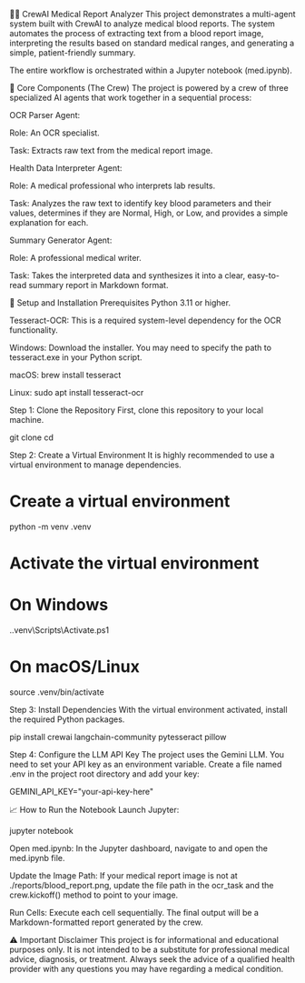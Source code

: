 🧑‍⚕️ CrewAI Medical Report Analyzer
This project demonstrates a multi-agent system built with CrewAI to analyze medical blood reports. The system automates the process of extracting text from a blood report image, interpreting the results based on standard medical ranges, and generating a simple, patient-friendly summary.

The entire workflow is orchestrated within a Jupyter notebook (med.ipynb).

🧠 Core Components (The Crew)
The project is powered by a crew of three specialized AI agents that work together in a sequential process:

OCR Parser Agent:

Role: An OCR specialist.

Task: Extracts raw text from the medical report image.

Health Data Interpreter Agent:

Role: A medical professional who interprets lab results.

Task: Analyzes the raw text to identify key blood parameters and their values, determines if they are Normal, High, or Low, and provides a simple explanation for each.

Summary Generator Agent:

Role: A professional medical writer.

Task: Takes the interpreted data and synthesizes it into a clear, easy-to-read summary report in Markdown format.

🚀 Setup and Installation
Prerequisites
Python 3.11 or higher.

Tesseract-OCR: This is a required system-level dependency for the OCR functionality.

Windows: Download the installer. You may need to specify the path to tesseract.exe in your Python script.

macOS: brew install tesseract

Linux: sudo apt install tesseract-ocr

Step 1: Clone the Repository
First, clone this repository to your local machine.

git clone <your-repo-url>
cd <your-repo-name>

Step 2: Create a Virtual Environment
It is highly recommended to use a virtual environment to manage dependencies.

# Create a virtual environment
python -m venv .venv

# Activate the virtual environment
# On Windows
.\.venv\Scripts\Activate.ps1
# On macOS/Linux
source .venv/bin/activate

Step 3: Install Dependencies
With the virtual environment activated, install the required Python packages.

pip install crewai langchain-community pytesseract pillow

Step 4: Configure the LLM API Key
The project uses the Gemini LLM. You need to set your API key as an environment variable. Create a file named .env in the project root directory and add your key:

GEMINI_API_KEY="your-api-key-here"

📈 How to Run the Notebook
Launch Jupyter:

jupyter notebook

Open med.ipynb: In the Jupyter dashboard, navigate to and open the med.ipynb file.

Update the Image Path: If your medical report image is not at ./reports/blood_report.png, update the file path in the ocr_task and the crew.kickoff() method to point to your image.

Run Cells: Execute each cell sequentially. The final output will be a Markdown-formatted report generated by the crew.

⚠️ Important Disclaimer
This project is for informational and educational purposes only. It is not intended to be a substitute for professional medical advice, diagnosis, or treatment. Always seek the advice of a qualified health provider with any questions you may have regarding a medical condition.
